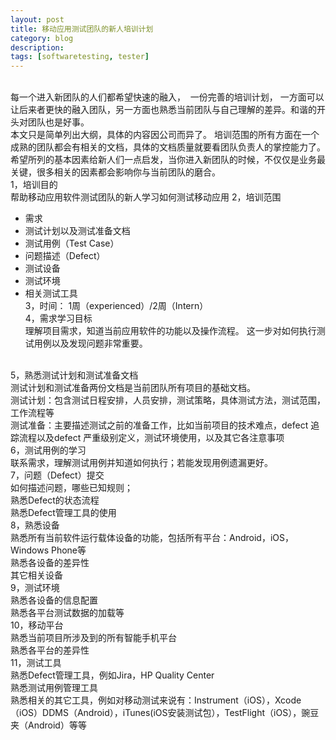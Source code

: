 ```yaml
---
layout: post
title: 移动应用测试团队的新人培训计划
category: blog
description: 
tags: [softwaretesting, tester]
---
```

<br/>每一个进入新团队的人们都希望快速的融入， &nbsp;一份完善的培训计划， 一方面可以让后来者更快的融入团队，另一方面也熟悉当前团队与自己理解的差异。和谐的开头对团队也是好事。<br />
本文只是简单列出大纲，具体的内容因公司而异了。 培训范围的所有方面在一个成熟的团队都会有相关的文档，具体的文档质量就要看团队负责人的掌控能力了。希望所列的基本因素给新人们一点启发，当你进入新团队的时候，不仅仅是业务最关键，很多相关的因素都会影响你与当前团队的磨合。
<br />
1，培训目的<br />
帮助移动应用软件测试团队的新人学习如何测试移动应用
2，培训范围<br />
- 需求<br />
- 测试计划以及测试准备文档<br />
- 测试用例（Test Case）<br />
- 问题描述（Defect）<br />
- 测试设备<br />
- 测试环境<br />
- 相关测试工具<br />
3，时间： 1周（experienced）/2周（Intern）<br />
4，需求学习目标<br />
理解项目需求，知道当前应用软件的功能以及操作流程。 这一步对如何执行测试用例以及发现问题非常重要。
<br />
5，熟悉测试计划和测试准备文档<br />
测试计划和测试准备两份文档是当前团队所有项目的基础文档。<br />
测试计划：包含测试日程安排，人员安排，测试策略，具体测试方法，测试范围，工作流程等<br />
测试准备：主要描述测试之前的准备工作，比如当前项目的技术难点，defect 追踪流程以及defect 严重级别定义，测试环境使用，以及其它各注意事项<br />
6，测试用例的学习<br />
联系需求，理解测试用例并知道如何执行；若能发现用例遗漏更好。<br />
7，问题（Defect）提交<br />
如何描述问题，哪些已知规则；<br />
熟悉Defect的状态流程<br />
熟悉Defect管理工具的使用<br />
8，熟悉设备<br />
熟悉所有当前软件运行载体设备的功能，包括所有平台：Android，iOS，Windows Phone等<br />
熟悉各设备的差异性<br />
其它相关设备<br />
9，测试环境<br />
熟悉各设备的信息配置<br />
熟悉各平台测试数据的加载等<br />
10，移动平台<br />
熟悉当前项目所涉及到的所有智能手机平台<br />
熟悉各平台的差异性<br />
11，测试工具<br />
熟悉Defect管理工具，例如Jira，HP Quality Center<br />
熟悉测试用例管理工具<br />
熟悉相关的其它工具，例如对移动测试来说有：Instrument（iOS），Xcode（iOS）DDMS（Android），iTunes(iOS安装测试包），TestFlight（iOS），豌豆夹（Android）等等


[Angelia]:    http://angeliaw.github.com  "Angelia"
